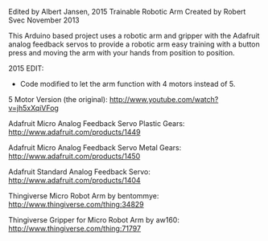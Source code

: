 Edited by Albert Jansen, 2015
Trainable Robotic Arm Created by Robert Svec November 2013

This Arduino based project uses a robotic arm and gripper with the Adafruit analog feedback servos to provide
a robotic arm easy training with a button press and moving the arm with your hands from position to position.

2015 EDIT:
- Code modified to let the arm function with 4 motors instead of 5.

5 Motor Version (the original): http://www.youtube.com/watch?v=jh5xXqiVFog

Adafruit Micro Analog Feedback Servo Plastic Gears: http://www.adafruit.com/products/1449

Adafruit Micro Analog Feedback Servo Metal Gears: http://www.adafruit.com/products/1450

Adafruit Standard Analog Feedback Servo: http://www.adafruit.com/products/1404

Thingiverse Micro Robot Arm by bentommye: http://www.thingiverse.com/thing:34829

Thingiverse Gripper for Micro Robot Arm by aw160: http://www.thingiverse.com/thing:71797